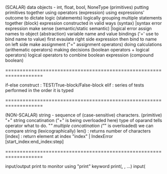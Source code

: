 (SCALAR) data objects - int, float, bool, NoneType (primitives)
putting primitives together using operators (expression)
using expressions' outcome to dictate logic (statements) 
logically grouping multiple statements together (block)
expression constructed in valid ways (syntax)    |syntax error 
expression make sense (semantic/static semantic) |logical error
assign names to object (abstraction)
variable name and value bindings ('=' use to bind name to value)
first evaulate right side expression then bind to name on left side
make assignment ("=" assignment operators)
doing calculations (arithematic operators)
making decisions   (boolean operators + logical operators)
logical operators to combine boolean expression (compound boolean)

===================================================================

if-else construct : TEST/True-block/False-block
elif : series of tests performed in the order it is typed 

===================================================================


(NON-SCALAR) string - sequence of (case-sensitive) characters. (primitive)
"+" string concatination ("+" is being overloaded here)
type of oparand tells operator what to do.
"*" multiple concatination ("*" is overloaded)
we can compare string (lexicographically)
len(<string>) : returns number of characters
<string>[index] : return element at index "index" | IndexError
<string>[start_index:end_index:step]

===================================================================

input/output
print to monitor using "print" keyword print(<object>, <object>, ...)
input(<object>) ==> console input as a string | input into environment

===================================================================

while-loop --syntax : (look out for : variable, condition, update)
for-loop --syntax : (look out for : variable)
break - terminates loops execution
"variable" = "looping variable"
decrimenting function.

===================================================================

branching and looping blocks...
guess-and-check methods [guess uses loop; check uses "if"]
guess-and-check = "exhaustive enumeration"
approximate solution

===================================================================

Distribution = set of python packages/modules pre-installed with python
environment = user selected packages/modules included
conda/pip = package manager used to download/include packages into an environment.
python shell = where code is written/recieved and interpreted in an environment

package : modules together form a package. can to imported to other piece of code.
.py files : form a module. can to imported to other piece of code
.py file = expressions(s)/code that is stored that when run is sent to the shell

code = lots of expressions/"blocks of code"/functions make code

functions : (encapsulation. abstraction. decomposition. modularity. re-useibility)
			block(s) of code make a function body.

block of code : statements make a block of code (iterative block and/or decision 
block, fuction block etc.)

[Statements DO something. Expressions REPRESENT value.]
[D0 something based on some VALUE]

statements  : control-flow (if-statement/for & while statment/return) uses keywords
and the value(s) of certain expression(s).
expressions : putting primitives/variables together using operators in syntactically
and semantically valid ways. [expressions are evaluated]
expressions can also involve "custom operators" aka functions/methods 


"custom operator" : aka functions (a level of abstraction)
operators = arithematic, comparision, logical, assignment, (operator overloading)

variables/binding : give names to primitives (a level in abstraction)
[more general term for 'variable' is 'identifier'...used for any name given to 
different parts of a program (class name, function name, var name etc.)]

"data-structure"/compound data objects : list, tuple, set dictionary, objects
non-scalar : string, list, tuple, set dictionary, objects
scalar     : int, float, bool, NoneType, 
Data Objects : scalar vs non-scalar, mutable vs immutable
sequential vs mapping.

===================================================================

Algorithms :-
> Guess and check (when we have finite things to check/ eg. Prime or not)
> Approximation (define error range. take smaller steps to find soln.)
> Bisection Search (range, guess, guess big or small, repeat in smaller range)
  (Bisection search used for monotonically increasing functions)
> Newton-Raphson (approx algo. to find roots of polynomial in one variable)

===================================================================

Decomposition, Abstraction with Functions :-
> Break up large problem into smaller problems
> Supress details. only input and output matter
> Abstraction and Decomposition achieved by functions
> fuctions let us group computations together
> function specification/doc-string
> function name, parameters, docstring, body
> docstring = "contract"; mention "Assumptions" and "Guarantee" result 
> actual parameter and formal parameters
> frame and scope of variables
> function with parameter as another function
> function (called helper function) inside another function.

====================================================================

Recursion vs Iteration
> Recursion based on "divide-and-conquer" philosophy.
> Break larger problem into SIMILAR smaller problem.
> functions used the idea of break larger problem into smaller problems
> but if smaller problem is similar. Call a function within itself!
> Base case most important. Helps terminate the call stack (stack = FIFO).
> "call stack" = stack of frames/scope with first-in-first-out property
> Mathmatical induction used to prove statement for all (positive )integers
> Recursion and Mathematical Induction closely related.
> Classical problems : factorial, tower of hanoi, fibonacci.
> hanoi = multiple recursion calls in one frame
> fibonacci = multiple base cases (for 0 and 1)

====================================================================

Tuple tup = (3, 'chirag') and Lists lst = ['Brown', 31]
> Tuple can be used for swapping (x, y) = (y, x)
> Tuple can be used to return multiple things return (q,r)
> Lists are like tuples but mutable
> Expensively use to group data together.

====================================================================

Higher Order programming
> A funtion is also an object in python (has memory location)
> Function is itself treated as a primitive. Passed as parameter.
> One such function is the map(callable, iterable)

====================================================================

Dictionary dt = {'Math1' : 'B', 'Math2' : 'A', 'EVS' : 'Good'}
> Generalization of a list. Based on mathematical notion of mapping
> A list is like a sequence and a dictionary is like a map.
> Just like a sequence is a 'special' map
> A list can be thought of as a special dictonary. 
> Map between 'key-value' pairs. Referencing dt['Math1'] # 'B'
> add entry, remove entry, test if key is present ('Math3' in dt # False)
> Important fuctions associated dt.keys(), dt.values(), dt.items()
> Key need to be immutable (int, float, string, tuple, bool)
> More strongly, Key needs to be hashable
> Dictionary used in memoization used during a recursive call
  to avoid multiple redundent computation (fibonnaci example)

> global variable (not recommened) breaks normal scoping rule
  used to show increase in efficiency by memoization

====================================================================

Debugging and Testing Code
> Analogy.."making soup and bugs keep falling in from the ceiling"
> Cheak soup for bugs (TESTING/compare inputs and outputs)
> Keep lid closed (DEFENSIVE PROGRAMMING)
> Clean Kitchen (ELIMINATE SOURCE OF BUG - DEBUGGING)
--------------------------------------------------------------------

Defensive Programming: 
(a) write docstring and comments ,
(b) modularize program, 
(c) check conditions on input/output (ASSERTIONS)

--------------------------------------------------------------------

Testing : compare inputs and outputs make sure to write docstring
and make clear the assumptions you have made.
(a) Unit Testing : validate each piece of the program. 
    Test each function seperatedly.
(b) Regression testing : (unit) test again after fixing a bug 
(c) Integration testing : test overall program (after unit testing)
> use intuition regarding natural BOUNDARY of the problem 
> random testing sample and checking outcomes
> BLACK BOX testing : Don't look at code. just the docstring 
  (BOUNDARY and EXTREME inputs)
> GLASS BOX testing : Look inside code. every potential path tested
  (BRANCHES, LOOPS within code)

Types of Testing Suite :

> Testing of 2 type: Black Box Testing and Glass Box Testing
in a Black Box Testing Suite we add all extreme cases of inputs to a function
in a Glass Box Testing Suite we add all possible paths within a function
(all if-elif-else, a loop runs 0,1 and multiple times.) 

-----------------------------------------------------------------

Types of Bugs in code :

> Bugs are of two type:
(a) Overt Bugs  : obvious manifestation - code crashes or runs forever
(b) Covert Bugs : no obvioius manifestation - code returns a value which
is incorrect but hard to determine

(a) Persistant   : occur everytime code is run (easy to detect)
(b) Intermittent : occur sometimes (even with same input). Depend on other factors
(dealing with the internet or with time etc.)

Defensive programming can help force bugs into the "overt persistant" class
of bugs which are easy to detect and correct.

--------------------------------------------------------------------

Debugging : 

> Read error message as it gives info about the type of error and the 
exact line of code where the error occured.
> Use "print" statements to narrow down on the location of the bug
> print when you enter a function defination. print the inputs. print before returning.
print half-way. Put print statements in other obvious places.
> IndexError, TypeError, NameError, SyntaxError.
> Logic Errors (Semantic Error) harder. Explain code (rubber duck method)
> Don't write entire code at once. Write module then test/debug. Write another 
module then test/debug it. then test the two modules together

====================================================================

Exception and Assertions :

Exception : 

> Exceptions deal with the question - "What happens when a procedure
execution hits an "unexpected" condition?"

> Possible "unexpected condition" : IndexError, TypeError, NameError, SyntaxError,
AttributeError, ValueError, IOError.

> In regular code, Python will terminate code and display one of the above errortype
and a message giving details about the error

> The possible things that we can do when a program encounters an error
(a) Fail silently (BAD IDEA!)
(b) return an "error" value 
(c) stop execution. raise an error. 
Python raises some expections by default, however we can manually raise exceptions as well
> Pyhton code provides for error handlers for exceptions by the 
  "try-except-else-finally" blocks.        

--------------------------------------------------------------------

Assertions : 
> Using the keyword 'assert' we can ensure that a certain condition is met
  before we carry forward with code excution. If this condition is not met, an AssertionError
  is raised by python and the code does not execute further (we can however write the 'assert'
  within a try-block and write an except block for AssertionError)
> Assertions are usually used for inputs to a function and before returning output 
 
====================================================================

Object Oriented Programming
> Everything in Python is an object. Primitive datatype, functions etc.
  are all objects.
> Eg. grades = [A, B, C, D, F]. 'grades' is an object of class 'list' with
  attributes (linked list nodes) and methods 'append()', 'pop()' etc.
> Every object has 3 things 
(a) Type (b) Internal Representation (c) Set of Procedures/Interface

> Creating 'custom datatypes' and associated 'custom operators'
> Custom datatype = 'internal representation' = 'data attributes' = 'data abstraction'
  Custom operator = 'set of procedures' = 'procedural attributes'/'methods' = 'encapsulating procedures'
> 'object' wraps these two ideas (abstraction and encapsulation) together.
> each object belongs to a 'class' or 'type' where these attributes and methods are
  defined. object is an instance of a class.
> CREATING a class (using 'class' keyword) and 
  CREATING an object (using classname and __init__() method)and 
  USING this instance (using the '.' operator and 'self' keyword)
> WHY do OOP? 
bundle data into packages (logical organization of data) and 
divide-and-conquer development (class help with code modularity)

====================================================================

Creating an object
> when we call the class, the __init__() method creates a new instance 
> first parameter of 'init' (self) refers to an instance of the class
other parameter is the initial data that the object is going to 'glue' together
> gluing done by creating bindings with the instance 'self'. (self.x = x)
> once binding is complete we have 'instance variables' are initialized with the 
provided values within that instance of the class (simply, object)
> we can access these instance variables of an object using the dot operator
> Think of object pointing to a frame (just like function calls creates a frame)
> Within this scope/frame we bind values to data attibutes (instance variables)
> to access these we say 'goto frame c and pick x value in that frame' = c.x
> to access method of a class there are 2 ways : 
(a) Use an instance to get to the method (self automatically refers to the
calling object) c.distance(origin)
(b) Use class to get to the method : provide all arguments manually. 
Coordinate.distance(c, origin)

> object is a frame. class is a frame. object does not have method defined
  inside. but since it is an instance of the class it INHERITS methods from
  the class 

> isinstance(object, class) checkes if given object is instance of the given

=======================================================================

> getter and setter function used to access and change object vaules 
rather than direct referencing. use "obj.getX()" rather than "obj.x"
use "obj.setX(5)" rather than "obj.x = 5"
> Bad practice to directly manipulate internal representation of an object
> We should seperate use of the object from what is inside

=======================================================================

Inheritance subclasses and superclasses
> Inheritance helps us reuse previous code (written for the superclass
  object) while adding additional attribute (data as well as procedural)
  to the subclass.

> While subclass can inherit attributes from the parent class, we can 
  always  override the parent class methods by redefining the same 
  method in the subclass

> Inheritance furthers the idea of code modularity since making changes
  to the superclass automatically infulences the subclass. But not vice
  versa. Therefore the Hierarchy should be made carefully

> Substitution Principle to improve the Hierarchy. 

> We can create a class with objects of other classes as its attributes

=======================================================================

Generators
> Generators allow us to generate as we go along, instead of holding 
  everything in  memory.

> Generator functions allow us to write a function that can send back a 
  value and then later resume to pick up where it left off.

> Generator functions will automatically suspend and resume their execution 
  and state around the last point of value generation. This feature is known as state suspension.

> The keyword 'yield' makes all this possible. Other important functions
  are 'next()' and 'iter()'

> 'yield' - suspends execution, next() - resumes execution

  =======================================================================

Computational Complexity (algorithm vs algorithm in terms of speed and memory)
> "Readability" = names/identifiers should be discriptive
> "Modularity" = Functions, Classes and Inheritance
> "Scalability" = Complexity of algorithm. Tradeoff between time and space
> Focus on Time Complexity. "How program 'scales' when input size grows?"
> Many ways to implement (recursive vs iterative) but only few algorithms
> Possible ways to compute (time) efficiency of algorithm:

(a) Time run-time : varies with implementation, vaires between computers, not 
predictable base on small inputs. 

(b) Count Operations : assumes primitive operations (+, >, =) take constant time
now counting operations effectively is counting time. Varies with implementaion!
no idea which operation to count. Depend on input (which we want)

(c) Order of Growth : Decide input and how to measure its 'size'. BEST, WORST, AVERAGE. 
Worst- case most important. How the efficieny changes based on the size of input. 
Eg how will efficiency change if input doubles.
 
> For this we identify the slowest parts of the program and put an upper bound on the 
time and then this helps us classify the algorithm in different orders of growth.
constant, linear, quadratic, logarithmic, n log n, exponentail

 =========================================================================